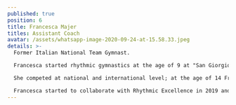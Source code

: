 ```yaml
---
published: true
position: 6
title: Francesca Majer
titles: Assistant Coach
avatar: /assets/whatsapp-image-2020-09-24-at-15.58.33.jpeg
details: >-
  Former Italian National Team Gymnast.

  Francesca started rhythmic gymnastics at the age of 9 at "San Giorgio '79 Desio" in Milan. 

  She competed at national and international level; at the age of 14 Francesca entered the national team as an individual gymnast. In 2017 she's been selected as part of the ensamble National Team led by Emanuela Maccarani where she trained for 3 years.

  Francesca started to collaborate with Rhythmic Excellence in 2019 and now teaches in the team alongside her studies of sports psychology at the University of London.
---
```

